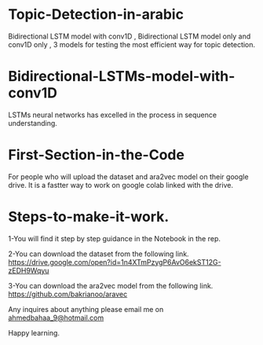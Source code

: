 # Topic-Detection-in-arabic
Bidirectional LSTM model with conv1D , Bidirectional LSTM model only and conv1D only , 3 models for testing the most efficient way for topic detection.

# Bidirectional-LSTMs-model-with-conv1D
LSTMs neural networks has excelled in the process in sequence understanding. 

# First-Section-in-the-Code
For people who will upload the dataset and ara2vec model on their google drive. It is a fastter way to work on google colab linked with the drive.

# Steps-to-make-it-work.
1-You will find it step by step guidance in the Notebook in the rep.

2-You can download the dataset from the following link. https://drive.google.com/open?id=1n4XTmPzygP6AvO6ekST12G-zEDH9Wqyu

3-You can download the ara2vec model from the following link. https://github.com/bakrianoo/aravec

Any inquires about anything please email me on ahmedbahaa_9@hotmail.com

Happy learning.

